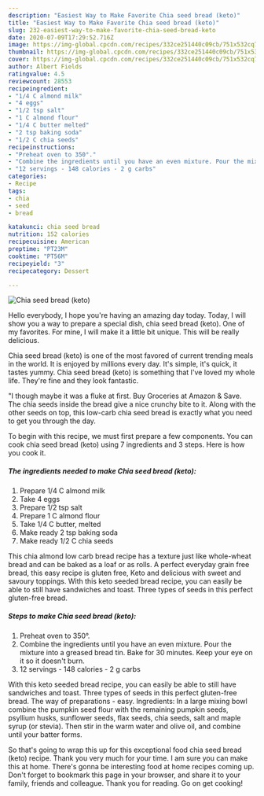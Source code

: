 ```yaml
---
description: "Easiest Way to Make Favorite Chia seed bread (keto)"
title: "Easiest Way to Make Favorite Chia seed bread (keto)"
slug: 232-easiest-way-to-make-favorite-chia-seed-bread-keto
date: 2020-07-09T17:29:52.716Z
image: https://img-global.cpcdn.com/recipes/332ce251440c09cb/751x532cq70/chia-seed-bread-keto-recipe-main-photo.jpg
thumbnail: https://img-global.cpcdn.com/recipes/332ce251440c09cb/751x532cq70/chia-seed-bread-keto-recipe-main-photo.jpg
cover: https://img-global.cpcdn.com/recipes/332ce251440c09cb/751x532cq70/chia-seed-bread-keto-recipe-main-photo.jpg
author: Albert Fields
ratingvalue: 4.5
reviewcount: 28553
recipeingredient:
- "1/4 C almond milk"
- "4 eggs"
- "1/2 tsp salt"
- "1 C almond flour"
- "1/4 C butter melted"
- "2 tsp baking soda"
- "1/2 C chia seeds"
recipeinstructions:
- "Preheat oven to 350°."
- "Combine the ingredients until you have an even mixture. Pour the mixture into a greased bread tin. Bake for 30 minutes. Keep your eye on it so it doesn&#39;t burn."
- "12 servings - 148 calories - 2 g carbs"
categories:
- Recipe
tags:
- chia
- seed
- bread

katakunci: chia seed bread 
nutrition: 152 calories
recipecuisine: American
preptime: "PT23M"
cooktime: "PT56M"
recipeyield: "3"
recipecategory: Dessert

---
```



![Chia seed bread (keto)](https://img-global.cpcdn.com/recipes/332ce251440c09cb/751x532cq70/chia-seed-bread-keto-recipe-main-photo.jpg)

Hello everybody, I hope you're having an amazing day today. Today, I will show you a way to prepare a special dish, chia seed bread (keto). One of my favorites. For mine, I will make it a little bit unique. This will be really delicious.

Chia seed bread (keto) is one of the most favored of current trending meals in the world. It is enjoyed by millions every day. It's simple, it's quick, it tastes yummy. Chia seed bread (keto) is something that I've loved my whole life. They're fine and they look fantastic.

&#34;I though maybe it was a fluke at first. Buy Groceries at Amazon &amp; Save. The chia seeds inside the bread give a nice crunchy bite to it. Along with the other seeds on top, this low-carb chia seed bread is exactly what you need to get you through the day.


To begin with this recipe, we must first prepare a few components. You can cook chia seed bread (keto) using 7 ingredients and 3 steps. Here is how you cook it.

<!--inarticleads1-->

##### The ingredients needed to make Chia seed bread (keto):

1. Prepare 1/4 C almond milk
1. Take 4 eggs
1. Prepare 1/2 tsp salt
1. Prepare 1 C almond flour
1. Take 1/4 C butter, melted
1. Make ready 2 tsp baking soda
1. Make ready 1/2 C chia seeds


This chia almond low carb bread recipe has a texture just like whole-wheat bread and can be baked as a loaf or as rolls. A perfect everyday grain free bread, this easy recipe is gluten free, Keto and delicious with sweet and savoury toppings. With this keto seeded bread recipe, you can easily be able to still have sandwiches and toast. Three types of seeds in this perfect gluten-free bread. 

<!--inarticleads2-->

##### Steps to make Chia seed bread (keto):

1. Preheat oven to 350°.
1. Combine the ingredients until you have an even mixture. Pour the mixture into a greased bread tin. Bake for 30 minutes. Keep your eye on it so it doesn&#39;t burn.
1. 12 servings - 148 calories - 2 g carbs


With this keto seeded bread recipe, you can easily be able to still have sandwiches and toast. Three types of seeds in this perfect gluten-free bread. The way of preparations - easy. Ingredients: In a large mixing bowl combine the pumpkin seed flour with the remaining pumpkin seeds, psyllium husks, sunflower seeds, flax seeds, chia seeds, salt and maple syrup (or stevia). Then stir in the warm water and olive oil, and combine until your batter forms. 

So that's going to wrap this up for this exceptional food chia seed bread (keto) recipe. Thank you very much for your time. I am sure you can make this at home. There's gonna be interesting food at home recipes coming up. Don't forget to bookmark this page in your browser, and share it to your family, friends and colleague. Thank you for reading. Go on get cooking!
